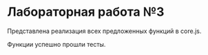 # Лабораторная работа №3
Представлена реализация всех предложенных функций в core.js.

Функции успешно прошли тесты.
